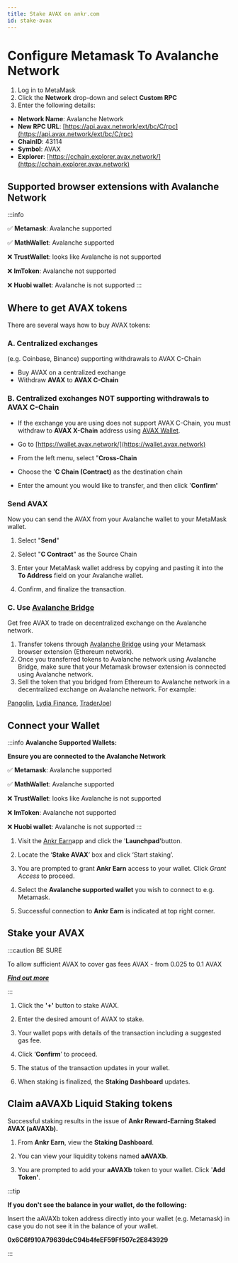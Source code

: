 ```yaml
---
title: Stake AVAX on ankr.com
id: stake-avax
---
```


# Configure Metamask To Avalanche Network

1. Log in to MetaMask 
2. Click the **Network** drop-down and select **Custom RPC**
3. Enter the following details:
* **Network Name**: Avalanche Network
* **New RPC URL**: [https://api.avax.network/ext/bc/C/rpc](https://api.avax.network/ext/bc/C/rpc)
* **ChainID**: 43114
* **Symbol**: AVAX
* **Explorer**: [https://cchain.explorer.avax.network/](https://cchain.explorer.avax.network)

## Supported browser extensions with Avalanche Network

:::info

:white_check_mark: **Metamask**: Avalanche supported

:white_check_mark: **MathWallet**: Avalanche supported

:x: **TrustWallet**: looks like Avalanche is not supported

:x: **ImToken**: Avalanche not supported

:x: **Huobi wallet**: Avalanche is not supported
:::

## Where to get AVAX tokens

There are several ways how to buy AVAX tokens:

### A. Centralized exchanges 
(e.g. Coinbase, Binance) supporting withdrawals to AVAX C-Chain

* Buy AVAX on a centralized exchange
* Withdraw **AVAX** to **AVAX C-Chain**

### B. Centralized exchanges NOT supporting withdrawals to AVAX C-Chain

* If the exchange you are using does not support AVAX C-Chain, you must withdraw to **AVAX X-Chain** address using [AVAX Wallet](https://wallet.avax.network).

* Go to [https://wallet.avax.network/](https://wallet.avax.network)

* From the left menu, select "**Cross-Chain**

* Choose the '**C Chain (Contract)** as the destination chain

* Enter the amount you would like to transfer, and then click '**Confirm'**

### Send AVAX

Now you can send the AVAX from your Avalanche wallet to your MetaMask wallet.

1. Select "**Send**"

2. Select "**C Contract**" as the Source Chain

3. Enter your MetaMask wallet address by copying and pasting it into the **To Address** field on your Avalanche wallet.

4. Confirm, and finalize the transaction.

### C. Use [**Avalanche Bridge**](https://bridge.avax.network/login) 

Get free AVAX to trade on decentralized exchange on the Avalanche network.

1. Transfer tokens through [Avalanche Bridge](https://bridge.avax.network/login) using your Metamask browser extension (Ethereum network).
2. Once you transferred tokens to Avalanche network using Avalanche Bridge, make sure that your Metamask browser extension is connected using Avalanche network.
3. Sell the token that you bridged from Ethereum to Avalanche network in a decentralized exchange on Avalanche network. For example:

[Pangolin](https://pangolin.exchange), 
[Lydia Finance](https://www.lydia.finance), 
[TraderJoe](https://www.traderjoexyz.com/#/home))

## Connect your Wallet

:::info **Avalanche Supported Wallets:**

**Ensure you are connected to the Avalanche Network**

:white_check_mark: **Metamask**: Avalanche supported

:white_check_mark: **MathWallet**: Avalanche supported

:x: **TrustWallet**: looks like Avalanche is not supported

:x: **ImToken**: Avalanche not supported

:x: **Huobi wallet**: Avalanche is not supported
:::

1. Visit the [Ankr Earn](https://stakefi.ankr.com)app and click the '**Launchpad**'button.

2. Locate the ‘**Stake AVAX**’ box and click ‘Start staking’.

3. You are prompted to grant **Ankr Earn** access to your wallet. Click *Grant Access* to proceed.

4. Select the **Avalanche supported wallet** you wish to connect to e.g. Metamask.

5. Successful connection to **Ankr Earn** is indicated at top right corner.


## Stake your AVAX

:::caution BE SURE

To allow sufficient AVAX to cover gas fees AVAX - from 0.025 to 0.1 AVAX 

[_**Find out more**_](https://docs.avax.network/learn/platform-overview/transaction-fees)

:::

1. Click the **'+'** button to stake AVAX.

2. Enter the desired amount of AVAX to stake.

3. Your wallet pops with details of the transaction including a suggested gas fee.

4. Click ‘**Confirm**’ to proceed.

5. The status of the transaction updates in your wallet.

6. When staking is finalized, the **Staking Dashboard** updates.


## Claim aAVAXb Liquid Staking tokens

Successful staking results in the issue of **Ankr Reward-Earning Staked AVAX (aAVAXb).**

1. From **Ankr Earn**, view the **Staking Dashboard**. 

2. You can view your liquidity tokens named **aAVAXb**. 

3. You are prompted to add your **aAVAXb** token to your wallet. Click '**Add Token'**.

:::tip

**If you don't see the balance in your wallet, do the following:**

Insert the aAVAXb token address directly into your wallet (e.g. Metamask) in case you do not see it in the balance of your wallet.

**0x6C6f910A79639dcC94b4feEF59Ff507c2E843929**

:::
